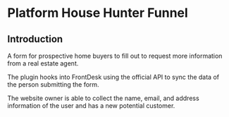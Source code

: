 # Platform House Hunter Funnel

## Introduction

A form for prospective home buyers to fill out to request more information from a real estate agent.

The plugin hooks into FrontDesk using the official API to sync the data of the person submitting the form.

The website owner is able to collect the name, email, and address information of the user and has a new potential customer.